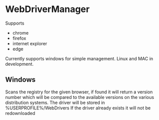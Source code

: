 ﻿# WebDriverManager

Supports

* chrome
* firefox
* internet explorer
* edge

Currently supports windows for simple management.
Linux and MAC in development.

## Windows
Scans the registry for the given browser, if found it will return a version number which will be compared to the available versions on the various distribution systems.
The driver will be stored in %USERPROFILE%/WebDrivers 
If the driver already exists it will not be redownloaded

